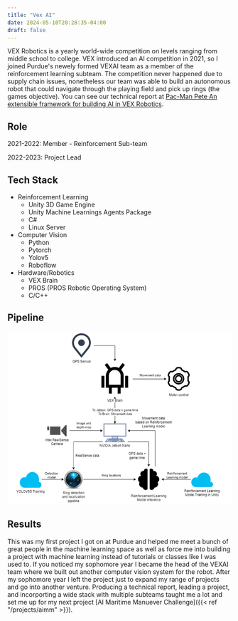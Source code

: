 ```yaml
---
title: "Vex AI"
date: 2024-05-10T20:28:35-04:00
draft: false
---
```

VEX Robotics is a yearly world-wide competition on levels ranging from middle school to college. VEX introduced an AI competition in 2021, so I joined Purdue's newely formed VEXAI team as a member of the reinforcement learning subteam. The competition never happened due to supply chain issues, nonetheless our team was able to build an autonomous robot that could navigate through the playing field and pick up rings (the games objective). You can see our technical report at [Pac-Man Pete An extensible framework for building AI in VEX Robotics](https://arxiv.org/pdf/2211.14385).

<!--more-->

## Role

2021-2022: Member - Reinforcement Sub-team

2022-2023: Project Lead

## Tech Stack

- Reinforcement Learning
    - Unity 3D Game Engine
    - Unity Machine Learnings Agents Package
    - C#
    - Linux Server 
- Computer Vision
    - Python
    - Pytorch
    - Yolov5
    - Roboflow 
- Hardware/Robotics
    - VEX Brain
    - PROS (PROS Robotic Operating System)
    - C/C++

## Pipeline

![VEXAI Pipeline](static/vex_pipeline.png "image pipeline")

## Results

This was my first project I got on at Purdue and helped me meet a bunch of great people in the machine learning space as well as force me into building a project with machine learning instead of tutorials or classes like I was used to. If you noticed my sophomore year I became the head of the VEXAI team where we built out another computer vision system for the robot. After my sophomore year I left the project just to expand my range of projects and go into another venture. Producing a technical report, leading a project, and incorporting a wide stack with multiple subteams taught me a lot and set me up for my next project [AI Maritime Manuever Challenge]({{< ref "/projects/aimm" >}}).